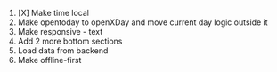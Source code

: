 1. [X] Make time local
2. Make opentoday to openXDay and move current day logic outside it
3. Make responsive - text
4. Add 2 more bottom sections
5. Load data from backend
6. Make offline-first